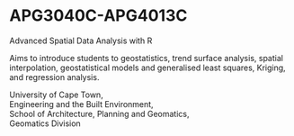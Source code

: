 # APG3040C-APG4013C
Advanced Spatial Data Analysis with R

Aims to introduce students to geostatistics, trend surface analysis, spatial interpolation, geostatistical models and generalised least squares, Kriging, and regression analysis.

University of Cape Town,  
Engineering and the Built Environment,  
School of Architecture, Planning and Geomatics,  
Geomatics Division
